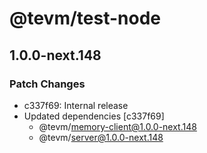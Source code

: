 # @tevm/test-node

## 1.0.0-next.148

### Patch Changes

- c337f69: Internal release
- Updated dependencies [c337f69]
  - @tevm/memory-client@1.0.0-next.148
  - @tevm/server@1.0.0-next.148
